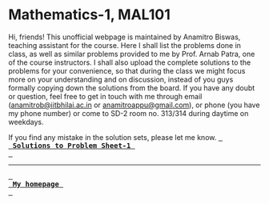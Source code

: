 # Mathematics-1, MAL101

Hi, friends! This unofficial webpage is maintained by Anamitro Biswas, teaching assistant for the course. Here I shall list the problems done in class, as well as similar problems provided to me by Prof. Arnab Patra, one of the course instructors. I shall also upload the complete solutions to the problems for your convenience, so that during the class we might focus more on your understanding and on discussion, instead of you guys formally copying down the solutions from the board. If you have any doubt or question, feel free to get in touch with me through email (anamitrob@iitbhilai.ac.in or anamitroappu@gmail.com), or phone (you have my phone number) or come to SD-2 room no. 313/314 during daytime on weekdays.

If you find any mistake in the solution sets, please let me know.
[<kbd> <br> **Solutions to Problem Sheet-1** <br> </kbd>](files/notes/iitbhilai/math1/set1soln.pdf)

___

[<kbd> <br> **My homepage** <br> </kbd>](https://anamitro.github.io)
